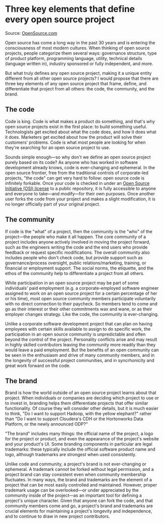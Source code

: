 # Three key elements that define every open source project
Source: [OpenSource.com](https://opensource.com/life/15/2/3-key-elements-every-open-source-project)

Open source has come a long way in the past 30 years and is entering the consciousness of most modern cultures. When thinking of open source projects, people categorize them several ways: governance structure, type of product platform, programming language, utility, technical details (language written in), industry sponsored or fully independent, and more.

But what truly defines any open source project, making it a unique entity different from all other open source projects? I would propose that there are three key elements of any open source project that frame, define, and differentiate that project from all others: the code, the community, and the brand.

## The code

Code is king. Code is what makes a product do something, and that's why open source projects exist in the first place: to build something useful. Technologists get excited about what the code does, and how it does what it does. Marketers get excited about how the product will solve their customers' problems. Code is what most people are looking for when they're searching for an open source project to use.

Sounds simple enough—so why don't we define an open source project purely based on its code? As anyone who has worked in software development already knows, code is ever-changing and ephemeral. In the open source frontier, free from the traditional controls of corporate-led projects, "the code" can get very hard to follow: open source code is infinitely forkable. Once your code is checked in under an [Open Source Initiative (OSI) license](http://opensource.org/licenses) to a public repository, it is fully accessible to anyone and everyone to take—and modify—for their own purposes. Once another user forks the code from your project and makes a slight modification, it is no longer officially part of your original project.

## The community

If code is the "what" of a project, then the community is the "who" of the project—the people who make it all happen. The core community of a project includes anyone actively involved in moving the project forward, such as the engineers writing the code and the end users who provide feedback or request specific modifications. The overall community also includes people who don't check code, but provide support such as governance/process oversight, public relations/marketing, training, or financial or employment support. The social norms, the etiquette, and the ethos of the community help to differentiate a project from all others.

While participation in an open source project may be part of some individuals' paid employment (e.g. a corporate-employed software engineer assigned to work on an open source project for a certain percentage of her or his time), most open source community members participate voluntarily with no direct connection to their paycheck. So members tend to come and go as their interest or their other commitments wax and wane, or as their employer changes strategy. Like the code, the community is ever-changing.

Unlike a corporate software development project that can plan on having employees with certain skills available to assign to do specific work, the participation in an open source community is unpredictable and often beyond the control of the project. Personality conflicts arise and may result in highly skilled contributors leaving the community more readily than they would leave a paid employment. But the benefits of an open community can be seen in the enthusiasm and drive of many community members, and in the longevity of successful project communities, and in syncrhonicity and great work forward on the code.

## The brand

Brand is how the world outside of an open source project learns about that project. When individuals or companies are deciding which project to use or to invest in, branding helps them differentiate projects that offer similar functionality. Of course they will consider other details, but it is much easier to think, "Do I want to support Hadoop, with the yellow elephant?" rather than "Do I want to support Cloudera's CDH or the Hortonworks Data Platform, or the newly announced ODP?"

"The brand" includes many things: the official name of the project, a logo for the project or product, and even the appearance of the project's website and your product's UI. Some branding components in particular are legal trademarks: these typically include the official software product name and logo, although trademarks are strongest when used consistently.

Unlike code and community, a project's brand is not ever-changing or ephemeral. A trademark cannot be forked without legal permission, and a project brand can stay consistent even when community membership fluctuates. In many ways, the brand and trademarks are the element of a project that can be most easily controlled and maintained. However, proper trademark usage can be overlooked—or under appreciated by the community inside of the project—as an important tool for defining a project's unique character. Given that anyone can fork the code, and that community members come and go, a project's brand and trademarks are crucial elements for maintaining a project's longevity and independence, and to continue to draw in new project contributors.
